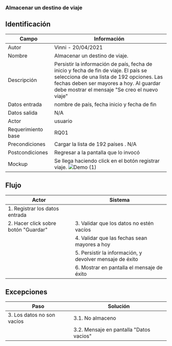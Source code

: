 ### Almacenar un destino de viaje
## Identificación

| Campo| Información|
| -----| ---- |
| Autor | Vinni - 20/04/2021 |
| Nombre | Almacenar un destino de viaje. |
| Descripción | Persistir la información de país, fecha de inicio y fecha de fin de viaje. El país se selecciona de una lista de 192 opciones. Las fechas deben ser mayores a hoy. Al guardar debe mostrar el mensaje "Se creo el nuevo viaje"  |
| Datos entrada| nombre de país, fecha inicio y fecha de fin |
| Datos salida| N/A |
| Actor | usuario |
| Requerimiento  base  | RQ01|
| Precondiciones  | Cargar la lista de 192 países . N/A|
| Postcondiciones | Regresar a la pantalla que lo invocó |
| Mockup| Se llega haciendo click en el botón registrar viaje. ![Demo (1)](https://user-images.githubusercontent.com/54365595/115477272-32770b80-a209-11eb-8186-ea46ac5a2655.png)|

## Flujo

| Actor | Sistema|
| -----| ---- |
| 1. Registrar los datos entrada |  |
| 2. Hacer click sobre botón "Guardar"| 3. Validar que los datos no estén vacíos  |
| | 4. Validar que las fechas sean mayores a hoy|
| | 5. Persistir la información, y devolver mensaje de éxito |
| | 6. Mostrar en pantalla el mensaje de éxito |

## Excepciones

| Paso | Solución|
| -----| ---- |
| 3. Los datos no son vacíos | 3.1. No almaceno  |
|  | 3.2. Mensaje en pantalla "Datos vacios"|





